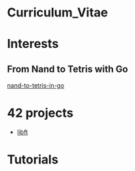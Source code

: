 ---
---

# Curriculum_Vitae

# Interests

## From Nand to Tetris with Go

[nand-to-tetris-in-go](https://github.com/Keisn1/nand-to-tetris-in-go)

# 42 projects

- [libft](https://github.com/Keisn1/libft)

# Tutorials
